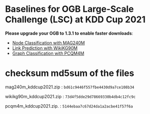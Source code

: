 # Baselines for OGB Large-Scale Challenge (LSC) at KDD Cup 2021

**Please upgrade your OGB to 1.3.1 to enable faster downloads**:

- [Node Classification with MAG240M](https://dgl-data.s3-accelerate.amazonaws.com/dataset/OGB-LSC/mag240m_kddcup2021.zip)
- [Link Prediction with WikiKG90M](https://dgl-data.s3-accelerate.amazonaws.com/dataset/OGB-LSC/wikikg90m_kddcup2021.zip)
- [Graph Classification with PCQM4M](https://dgl-data.s3-accelerate.amazonaws.com/dataset/OGB-LSC/pcqm4m_kddcup2021.zip)


# checksum md5sum of the files
mag240m_kddcup2021.zip     : ```bd61c9446f557fbe4430d9a7ce108b34```

wikikg90m_kddcup2021.zip   : ```73d4f5dde29d78669330b4db4c12fc9c``` 

pcqm4m_kddcup2021.zip.     : ```5144ebaa7c67d24da1a2acbe41f57f6a``` 
